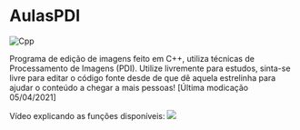 # AulasPDI

![Cpp](https://img.shields.io/badge/C%2B%2B-00599C?style=for-the-badge&logo=c%2B%2B&logoColor=white)

Programa de edição de imagens feito em C++, utiliza técnicas de Processamento de Imagens (PDI). Utilize livremente para estudos, sinta-se livre para editar o código fonte desde de que dê aquela estrelinha para ajudar o conteúdo a chegar a mais pessoas!
[Última modicação 05/04/2021]

Vídeo explicando as funções disponíveis:
[<img src="[https://i.ytimg.com/vi/Hc79sDi3f0U/maxresdefault.jpg](https://i9.ytimg.com/vi/O3cuuI_fp2c/mqdefault.jpg?sqp=CLSkraUG-oaymwEmCMACELQB8quKqQMa8AEB-AH-CYAC0AWKAgwIABABGHIgXyhAMA8=&rs=AOn4CLBCrksuDmffA3WdFI7eyE_RgVQ3QQ)https://i9.ytimg.com/vi/O3cuuI_fp2c/mqdefault.jpg?sqp=CLSkraUG-oaymwEmCMACELQB8quKqQMa8AEB-AH-CYAC0AWKAgwIABABGHIgXyhAMA8=&rs=AOn4CLBCrksuDmffA3WdFI7eyE_RgVQ3QQ">](https://youtu.be/O3cuuI_fp2c "Editor de imagens PDI")
